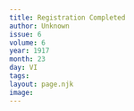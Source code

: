 ```yaml
---
title: Registration Completed
author: Unknown
issue: 6
volume: 6
year: 1917
month: 23
day: VI
tags:
layout: page.njk
image:
---
```


